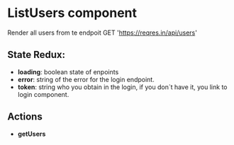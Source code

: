 # ListUsers component
Render all users from te endpoit GET 'https://reqres.in/api/users'

## State Redux:
- **loading**: boolean state of enpoints
- **error**: string of the error for the login endpoint.
- **token**: string who you obtain in the login, if you don´t have it, you link to login component.

## Actions
- **getUsers**